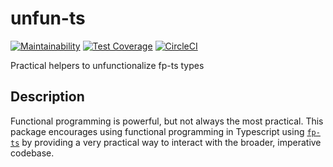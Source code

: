 # unfun-ts
[![Maintainability](https://api.codeclimate.com/v1/badges/8f9c1a0cb3f5c1857bd1/maintainability)](https://codeclimate.com/github/jdolle/unfun-ts/maintainability) [![Test Coverage](https://api.codeclimate.com/v1/badges/8f9c1a0cb3f5c1857bd1/test_coverage)](https://codeclimate.com/github/jdolle/unfun-ts/test_coverage) [![CircleCI](https://circleci.com/gh/jdolle/unfun-ts.svg?style=shield&circle-token=8a84ce64e98e1931fcfaea27b0ad3ba13f147c92)](https://circleci.com/gh/jdolle/unfun-ts)

Practical helpers to unfunctionalize fp-ts types

## Description
Functional programming is powerful, but not always the most practical. This package encourages using functional programming in Typescript using [`fp-ts`](https://github.com/gcanti/fp-ts) by providing a very practical way to interact with the broader, imperative codebase.
